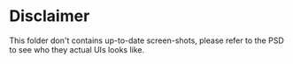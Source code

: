 # Disclaimer

This folder don't contains up-to-date screen-shots, please refer to the PSD to see who they actual UIs looks like.